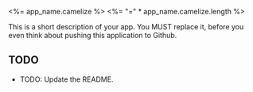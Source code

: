 <%= app_name.camelize %>
<%= "=" * app_name.camelize.length %>

This is a short description of your app. You MUST replace it, before
you even think about pushing this application to Github.

## TODO

- TODO: Update the README.
